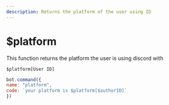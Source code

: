 ```yaml
---
description: Returns the platform of the user using ID
---
```


# $platform

This function returns the platform the user is using discord with

```
$platform[User ID]
```

```javascript
bot.command({
name: "platform",
code: `your platform is $platform[$authorID]`
})
```
